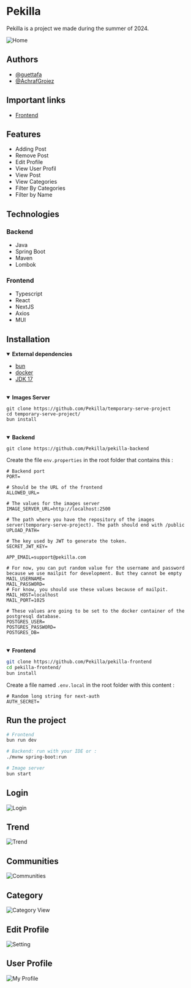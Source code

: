 

# Pekilla

Pekilla is a project we made during the summer of 2024.

![Home](./src/main/resources/markdown-images/main.png)

## Authors

- [@guettafa](https://www.github.com/guettafa)
- [@AchrafGroiez](https://github.com/AchrafGroiez)

## Important links

- [Frontend](https://github.com/2GTM/workshare-frontend)

## Features

- Adding Post
- Remove Post
- Edit Profile
- View User Profil
- View Post
- View Categories
- Filter By Categories
- Filter by Name

## Technologies

### Backend

- Java
- Spring Boot
- Maven
- Lombok

### Frontend

- Typescript
- React
- NextJS
- Axios
- MUI


## Installation
<!-- Dependencies -->
<details open><summary><b>External dependencies</b></summary>

- [bun](https://bun.sh/)
- [docker](https://www.docker.com/)
- [JDK 17](https://www.oracle.com/ca-en/java/technologies/downloads/#java17)

</details>
<br />

<!-- Images section -->
<details open><summary><b>Images Server</b></summary>

```shell
git clone https://github.com/Pekilla/temporary-serve-project
cd temporary-serve-project/
bun install
```

</details>
<br />

<!-- Backend section -->
<details open><summary><b>Backend</b></summary>

```
git clone https://github.com/Pekilla/pekilla-backend
```

Create the file `env.properties` in the root folder that contains this :
```properties
# Backend port
PORT=

# Should be the URL of the frontend
ALLOWED_URL=

# The values for the images server
IMAGE_SERVER_URL=http://localhost:2500

# The path where you have the repository of the images server(temporary-serve-project). The path should end with /public
UPLOAD_PATH=

# The key used by JWT to generate the token.
SECRET_JWT_KEY=

APP_EMAIL=support@pekilla.com

# For now, you can put random value for the username and password because we use mailpit for development. But they cannot be empty
MAIL_USERNAME=
MAIL_PASSWORD=
# For know, you should use these values because of mailpit.
MAIL_HOST=localhost
MAIL_PORT=1025

# These values are going to be set to the docker container of the postgresql database.
POSTGRES_USER=
POSTGRES_PASSWORD=
POSTGRES_DB=
```
</details>
<br />

<!-- Frontend section -->
<details open><summary><b>Frontend</b></summary>

```sh
git clone https://github.com/Pekilla/pekilla-frontend
cd pekilla-frontend/
bun install
```

Create a file named `.env.local` in the root folder with this content :
```properties
# Random long string for next-auth
AUTH_SECRET=
```
</details>

## Run the project

```sh
# Frontend
bun run dev

# Backend: run with your IDE or :
./mvnw spring-boot:run

# Image server
bun start
```

## Login
![Login](./src/main/resources/markdown-images/login.png)

## Trend
![Trend](./src/main/resources/markdown-images/trend.png)

## Communities
![Communities](./src/main/resources/markdown-images/communities.png)

## Category
![Category View](./src/main/resources/markdown-images/category_view.png)

## Edit Profile
![Setting](./src/main/resources/markdown-images/setting.png)

## User Profile
![My Profile](./src/main/resources/markdown-images/my_profile.png)
